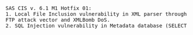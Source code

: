 <pre>
SAS CIS v. 6.1 M1 Hotfix 01:
1. Local File Inclusion vulnerability in XML parser through XXE OOB over
FTP attack vector and XMLBomb DoS.
2. SQL Injection vulnerability in Metadata database (SELECT query only).
</pre>
